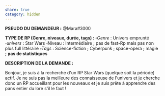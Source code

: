 ```yaml
---
share: true
category: hidden
---
```

**__PSEUDO DU DEMANDEUR :__**  @Mara#3000

**__TYPE DE RP (Genre, niveaux, durée, tags) :__** 
	▫️*Genre* : Univers emprunté 
	▫️*univers* : Star Wars
	▫️Niveau : Intermédiaire ; pas de fast-Rp mais pas non plus full littéraire
	▫️*Tags* : Science-fiction ; Cyberpunk ; space-opera ; magie ; **pas de statistiques**
	
**__DESCRIPTION DE LA DEMANDE :__**

Bonjour, je suis à la recherche d'un RP Star Wars (quelque soit la période) actif. Je ne suis pas la meilleure des connaisseuse de l'univers et je cherche donc un RP accueillant pour les nouveaux et je suis prête à apprendre des pans entier du lore s'il le faut !

